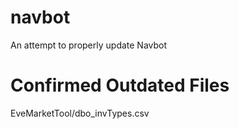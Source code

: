 # navbot
An attempt to properly update Navbot

# Confirmed Outdated Files
 EveMarketTool/dbo_invTypes.csv
